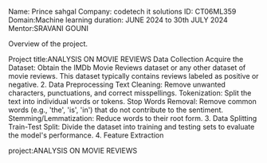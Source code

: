 Name: Prince sahgal
Company: codetech it solutions
ID: CT06ML359
Domain:Machine learning
duration: JUNE 2024 to 30th JULY 2024
Mentor:SRAVANI GOUNI 


Overview of the project. 

Project title:ANALYSIS ON MOVIE REVIEWS
Data Collection
Acquire the Dataset: Obtain the IMDb Movie Reviews dataset or any other dataset of movie reviews. This dataset typically contains reviews labeled as positive or negative.
2. Data Preprocessing
Text Cleaning: Remove unwanted characters, punctuations, and correct misspellings.
Tokenization: Split the text into individual words or tokens.
Stop Words Removal: Remove common words (e.g., 'the', 'is', 'in') that do not contribute to the sentiment.
Stemming/Lemmatization: Reduce words to their root form.
3. Data Splitting
Train-Test Split: Divide the dataset into training and testing sets to evaluate the model's performance.
4. Feature Extraction


project:ANALYSIS ON MOVIE REVIEWS


